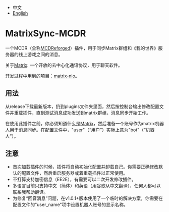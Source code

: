 - 中文
- [English](https://github.com/Mooling0602/MatrixSync-MCDR/blob/main/README.md)

# MatrixSync-MCDR
一个MCDR（全称[MCDReforged](https://mcdreforged.com/)）插件，用于同步Matrix群组和《我的世界》服务器的线上游戏之间的消息。

关于[Matrix](https://matrix.org/): 一个开放的去中心化通讯协议，用于聊天软件。

开发过程中用到的项目：[matrix-nio](https://pypi.org/project/matrix-nio/)。

## 用法
从release下载最新版本，扔到plugins文件夹里面，然后按控制台输出修改配置文件并重载插件，直到测试消息成功发送到matrix群组，消息同步开始工作。

在使用此插件之前，你必须知道什么是[Matrix](https://matrix.org/)，然后准备一个账号作为matrix机器人用于消息同步。在配置文件中，"user"（“用户”）实际上意为"bot"（“机器人”）。

## 注意
- 首次加载插件的时候，插件将自动初始化配置并卸载自己。你需要正确修改默认的配置文件，然后重启服务器或着重载插件以正常使用。
- 不打算支持加密信息（EE2E），有需要可以二次开发修改插件。
- 多语言目前只支持中文（简体）和英语（用谷歌从中文翻译），任何人都可以联系我帮助翻译。
- 为修复“回音消息”问题，在v1.0.1+版本使用了一个临时的解决方案，你需要在配置文件的"user_name"项中设置机器人账号的显示名称。